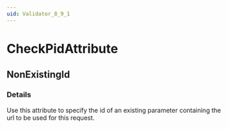 ```yaml
---
uid: Validator_8_9_1
---
```


# CheckPidAttribute

## NonExistingId

<!-- Description, Properties, ... sections are auto-generated. -->
<!-- REPLACE ME AUTO-GENERATION -->

### Details

Use this attribute to specify the id of an existing parameter containing the url to be used for this request.

<!-- Uncomment to add example code -->
<!--### Example code-->

